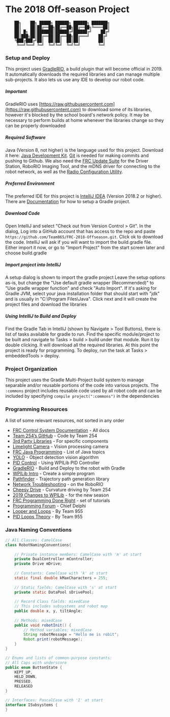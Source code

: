 # The 2018 Off-season Project 

```text
﻿    ██╗    ██╗ █████╗ ██████╗ ██████╗ ███████╗
    ██║    ██║██╔══██╗██╔══██╗██╔══██╗╚════██║
    ██║ █╗ ██║███████║██████╔╝██████╔╝    ██╔╝
    ██║███╗██║██╔══██║██╔══██╗██╔═══╝    ██╔╝ 
    ╚███╔███╔╝██║  ██║██║  ██║██║        ██║  
     ╚══╝╚══╝ ╚═╝  ╚═╝╚═╝  ╚═╝╚═╝        ╚═╝  
```

### Setup and Deploy
This project uses [GradleRIO](https://github.com/wpilibsuite/GradleRIO), a build plugin 
that will become official in 2019. It automatically downloads the required libraries 
and can manage multiple sub-projects. It also lets us use any IDE to develop our robot
code.

##### Important
GradleRIO uses [https://raw.githubusercontent.com](https://raw.githubusercontent.com) to
download some of its libraries, however it's blocked by the school board's network policy.
It may be necessary to perform builds at home whenever the libraries change so they can
be properly downloaded

##### Required Software
Java (Version 8, not higher) is the language used for this project. 
Download it here: [Java Development Kit](http://www.oracle.com/technetwork/java/javase/downloads/).
[Git](https://git-scm.com/download) is needed for making commits and pushing to Github.
We also need the [FRC Update Suite](http://wpilib.screenstepslive.com/s/4485/m/13503/l/599670-installing-the-frc-2017-update-suite-all-languages)
for the Driver Station, RoboRIO Imaging Tool, and the mDNS driver for connecting to the robot network, as well as the 
[Radio Configuration Utility](https://wpilib.screenstepslive.com/s/currentCS/m/getting_started/l/144986-programming-your-radio).

##### Preferred Environment
The preferred IDE for this project is [IntelliJ IDEA](https://www.jetbrains.com/idea/download/) (Version 2018.2 or higher).
There are [Documentation](https://www.jetbrains.com/help/idea/gradle.html) for how to setup a Gradle project.

##### Download Code
Open IntelliJ and select "Check out from Version Control > Git". 
In the dialog, Log into a GitHub account that has access to the repo
and paste `https://github.com/Team865/FRC-2018-Offseason.git`. 
Click ok to download the code. IntelliJ will ask if you will
want to import the build.gradle file. Either import it now,
or go to "Import Project" from the start screen later and
choose build.gradle

##### Import project into IntelliJ
A setup dialog is shown to import the gradle project
Leave the setup options as-is, but change the 
"Use default gradle wrapper (Recommended)" to 
"Use gradle wrapper function" and check "Auto Import".
If it's asking for Gradle JVM, select your java installation
folder that should start with "jdk" and is usually in
"C:\Program Files\Java".
Click next and it will create the project files and download
the libraries

##### Using IntelliJ to Build and Deploy
Find the Gradle Tab in IntelliJ (shown by Navigate > Tool Buttons),
there is list of tasks available for gradle to run.
Find the specific module/project to be built and
navigate to Tasks > build > build under that module. 
Run it by double clicking.
It will download all the required libraries. At this point the
project is ready for programming. To deploy, run the task at 
Tasks > embeddedTools > deploy.

### Project Organization

This project uses the Gradle Multi-Project build system to manage separable 
and/or reusable portions of the code into various projects. The ```:commons```
project includes reusable code used by all robot code and can be included 
by specifying ```compile project(":commons")``` in the dependencies

### Programming Resources
A list of some relevant resources, not sorted in any order

- [FRC Control System Documentation](https://wpilib.screenstepslive.com/s/4485) - All docs
- [Team 254’s GitHub](https://github.com/Team254) - Code by Team 254
- [3rd Party Libraries](https://wpilib.screenstepslive.com/s/currentCS/m/getting_started/l/682619-3rd-party-libraries) - For specific components
- [Limelight Camera](https://limelightvision.io/) - Vision processing camera
- [FRC Java Programming](https://wpilib.screenstepslive.com/s/currentCS/m/getting_started/l/826278-2018-game-data-details) - List of Java topics
- [YOLO](https://pjreddie.com/darknet/yolo/) - Object detection vision algorithm
- [PID Control](https://wpilib.screenstepslive.com/s/currentCS/m/java/l/599721-operating-the-robot-with-feedback-from-sensors-pid-control) - Using WPILib PID Controller
- [GradleRIO](https://github.com/wpilibsuite/GradleRIO) - Build and Deploy to the robot with Gradle
- [WPILib Intro](https://wpilib.screenstepslive.com/s/currentCS/m/java/l/599696-what-is-wpilib) - Create a simple program
- [Pathfinder](https://github.com/JacisNonsense/Pathfinder) - Trajectory path generation library
- [Network Troubleshooting](https://wpilib.screenstepslive.com/s/currentCS/m/troubleshooting/l/284355-roborio-network-troubleshooting) - on the RoboRIO
- [Cheesy Drive](https://github.com/Team254/FRC-2018-Public/blob/master/src/main/java/com/team254/lib/util/CheesyDriveHelper.java) - Curvature driving by Team 254
- [2019 Changes to WPILib](https://wpilib.screenstepslive.com/s/currentCS/m/79833/l/943086-alpha-test-info) - for the new season
- [FRC Programming Done Right](https://frc-pdr.readthedocs.io/en/latest/) - set of tutorials
- [Programming Forum](https://www.chiefdelphi.com/forums/forumdisplay.php?f=51) - Chief Delphi
- [Looper and Loops](https://github.com/FRC-Team-955/Team955RobotLib/wiki/Looper-and-Loops) - By Team 955
- [PID Loops Theory](https://github.com/FRC-Team-955/Team955RobotLib/wiki/PIDF-Loop) - By Team 955

### Java Naming Conventions

```java
// All Classes: CamelCase
class RobotNamingConventions{ 
	
	// Private instance members: CamelCase with 'm' at start
	private DualController mController;
	private Drive mDrive;
	
	// Constants: CamelCase with 'k' at start
	static final double kMaxCharacters = 255;
	
	// Static fields: CamelCase with 's' at start
	private static DataPool sDrivePool;
	
	// Record Class fields: mixedCase
	// This includes subsystems and robot map
	public double x, y, tiltAngle;
	
	// Methods: mixedCase
	public void robotInit() {
		// Method variables: mixedCase
		String robotMessage = "Hello me is robit";
		Robot.print(robotMessage);
	}
}

// Enums and lists of common-purpose constants:
// All Caps with underscore
public enum ButtonState {
	KEPT_UP,
	HELD_DOWN,
	PRESSED,
	RELEASED
}

// Interfaces: PascalCase with 'I' at start
interface ISubsystems {
}
```